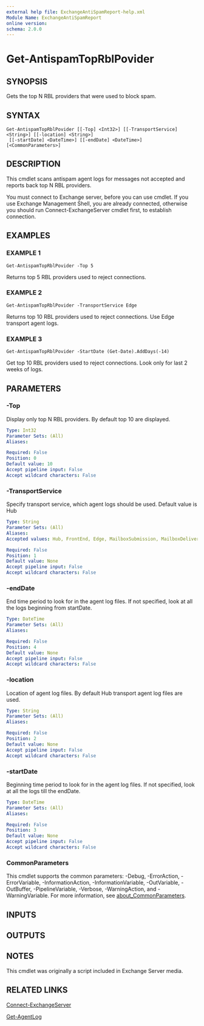 ```yaml
---
external help file: ExchangeAntiSpamReport-help.xml
Module Name: ExchangeAntiSpamReport
online version:
schema: 2.0.0
---
```


# Get-AntispamTopRblPovider

## SYNOPSIS
Gets the top N RBL providers that were used to block spam.

## SYNTAX

```
Get-AntispamTopRblPovider [[-Top] <Int32>] [[-TransportService] <String>] [[-location] <String>]
 [[-startDate] <DateTime>] [[-endDate] <DateTime>] [<CommonParameters>]
```

## DESCRIPTION
This cmdlet scans antispam agent logs for messages not accepted and reports back top N RBL providers.

You must connect to Exchange server, before you can use cmdlet. 
If you use Exchange Management Shell,
you are already connected, otherwise you should run Connect-ExchangeServer cmdlet first, to establish connection.

## EXAMPLES

### EXAMPLE 1
```
Get-AntispamTopRblPovider -Top 5
```

Returns top 5 RBL providers used to reject connections.

### EXAMPLE 2
```
Get-AntispamTopRblPovider -TransportService Edge
```

Returns top 10 RBL providers used to reject connections. 
Use Edge transport agent logs.

### EXAMPLE 3
```
Get-AntispamTopRblPovider -StartDate (Get-Date).AddDays(-14)
```

Get top 10 RBL providers used to reject connections. 
Look only for last 2 weeks of logs.

## PARAMETERS

### -Top
Display only top N RBL providers. 
By default top 10 are displayed.

```yaml
Type: Int32
Parameter Sets: (All)
Aliases:

Required: False
Position: 0
Default value: 10
Accept pipeline input: False
Accept wildcard characters: False
```

### -TransportService
Specify transport service, which agent logs should be used. 
Default value is Hub

```yaml
Type: String
Parameter Sets: (All)
Aliases:
Accepted values: Hub, FrontEnd, Edge, MailboxSubmission, MailboxDelivery

Required: False
Position: 1
Default value: None
Accept pipeline input: False
Accept wildcard characters: False
```

### -endDate
End time period to look for in the agent log files.
If not specified, look at all the logs beginning from startDate.

```yaml
Type: DateTime
Parameter Sets: (All)
Aliases:

Required: False
Position: 4
Default value: None
Accept pipeline input: False
Accept wildcard characters: False
```

### -location
Location of agent log files. 
By default Hub transport agent log files are used.

```yaml
Type: String
Parameter Sets: (All)
Aliases:

Required: False
Position: 2
Default value: None
Accept pipeline input: False
Accept wildcard characters: False
```

### -startDate
Beginning time period to look for in the agent log files.
If not specified, look at all the logs till the endDate.

```yaml
Type: DateTime
Parameter Sets: (All)
Aliases:

Required: False
Position: 3
Default value: None
Accept pipeline input: False
Accept wildcard characters: False
```

### CommonParameters
This cmdlet supports the common parameters: -Debug, -ErrorAction, -ErrorVariable, -InformationAction, -InformationVariable, -OutVariable, -OutBuffer, -PipelineVariable, -Verbose, -WarningAction, and -WarningVariable. For more information, see [about_CommonParameters](http://go.microsoft.com/fwlink/?LinkID=113216).

## INPUTS

## OUTPUTS

## NOTES
This cmdlet was originally a script included in Exchange Server media.

## RELATED LINKS

[Connect-ExchangeServer](Connect-ExchangeServer.md)

[Get-AgentLog](https://docs.microsoft.com/en-us/powershell/module/exchange/get-agentlog)
